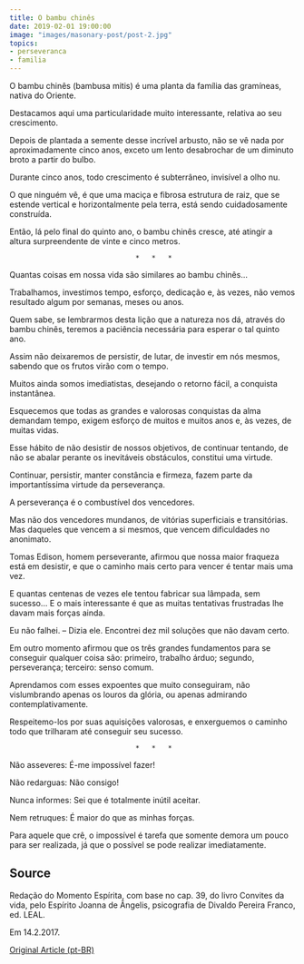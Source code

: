 ```yaml
---
title: O bambu chinês
date: 2019-02-01 19:00:00
image: "images/masonary-post/post-2.jpg"
topics: 
- perseveranca
- familia
---
```


O bambu chinês (bambusa mitis) é uma planta da família das gramíneas, nativa do
Oriente.

Destacamos aqui uma particularidade muito interessante, relativa ao seu
crescimento.

Depois de plantada a semente desse incrível arbusto, não se vê nada por
aproximadamente cinco anos, exceto um lento desabrochar de um diminuto broto a
partir do bulbo.

Durante cinco anos, todo crescimento é subterrâneo, invisível a olho nu.

O que ninguém vê, é que uma maciça e fibrosa estrutura de raiz, que se estende
vertical e horizontalmente pela terra, está sendo cuidadosamente construída.

Então, lá pelo final do quinto ano, o bambu chinês cresce, até atingir a altura
surpreendente de vinte e cinco metros.

                                   *   *   *

Quantas coisas em nossa vida são similares ao bambu chinês...

Trabalhamos, investimos tempo, esforço, dedicação e, às vezes, não vemos
resultado algum por semanas, meses ou anos.

Quem sabe, se lembrarmos desta lição que a natureza nos dá, através do bambu
chinês, teremos a paciência necessária para esperar o tal quinto ano.

Assim não deixaremos de persistir, de lutar, de investir em nós mesmos, sabendo
que os frutos virão com o tempo.

Muitos ainda somos imediatistas, desejando o retorno fácil, a conquista
instantânea.

Esquecemos que todas as grandes e valorosas conquistas da alma demandam tempo,
exigem esforço de muitos e muitos anos e, às vezes, de muitas vidas.

Esse hábito de não desistir de nossos objetivos, de continuar tentando, de não
se abalar perante os inevitáveis obstáculos, constitui uma virtude.

Continuar, persistir, manter constância e firmeza, fazem parte da
importantíssima virtude da perseverança.

A perseverança é o combustível dos vencedores.

Mas não dos vencedores mundanos, de vitórias superficiais e transitórias. Mas
daqueles que vencem a si mesmos, que vencem dificuldades no anonimato.

Tomas Edison, homem perseverante, afirmou que nossa maior fraqueza está em
desistir, e que o caminho mais certo para vencer é tentar mais uma vez.

E quantas centenas de vezes ele tentou fabricar sua lâmpada, sem sucesso... E o
mais interessante é que as muitas tentativas frustradas lhe davam mais forças
ainda.

Eu não falhei. – Dizia ele. Encontrei dez mil soluções que não davam certo.

Em outro momento afirmou que os três grandes fundamentos para se conseguir
qualquer coisa são: primeiro, trabalho árduo; segundo, perseverança; terceiro:
senso comum.

Aprendamos com esses expoentes que muito conseguiram, não vislumbrando apenas
os louros da glória, ou apenas admirando contemplativamente.

Respeitemo-los por suas aquisições valorosas, e enxerguemos o caminho todo que
trilharam até conseguir seu sucesso.

                                   *   *   *

Não asseveres: É-me impossível fazer!

Não redarguas: Não consigo!

Nunca informes: Sei que é totalmente inútil aceitar.

Nem retruques: É maior do que as minhas forças.

Para aquele que crê, o impossível é tarefa que somente demora um pouco para ser
realizada, já que o possível se pode realizar imediatamente.

## Source
Redação do Momento Espírita, com base no cap. 39, do
livro Convites da vida, pelo Espírito Joanna de Ângelis,
psicografia de Divaldo Pereira Franco, ed. LEAL.

Em 14.2.2017.


[Original Article (pt-BR)](http://momento.com.br/pt/ler_texto.php?id=5027)
